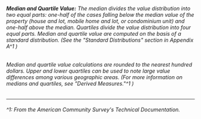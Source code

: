 
###### **Median and Quartile Value:** The median divides the value distribution into two equal parts: one-half of the cases falling below the median value of the property (house and lot, mobile home and lot, or condominium unit) and one-half above the median. Quartiles divide the value distribution into four equal parts. Median and quartile value are computed on the basis of a standard distribution. (See the "Standard Distributions" section in Appendix A^1 )

###### Median and quartile value calculations are rounded to the nearest hundred dollars. Upper and lower quartiles can be used to note large value differences among various geographic areas. (For more information on medians and quartiles, see "Derived Measures."^1 )

***

###### ^1: From the American Community Survey's Technical Documentation.  

